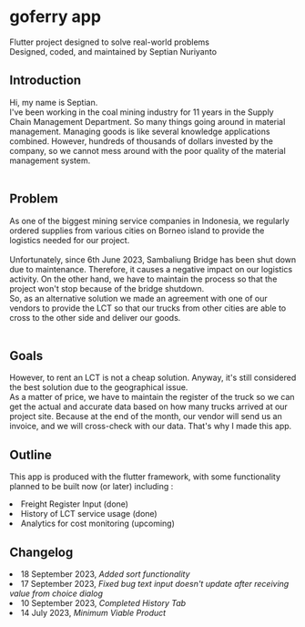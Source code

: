 
# goferry app

Flutter project designed to solve real-world problems<br>
Designed, coded, and maintained by Septian Nuriyanto

## Introduction

Hi, my name is Septian.<br>
I've been working in the coal mining industry for 11 years in the Supply Chain Management Department. So many things going around in material management. Managing goods is like several knowledge applications combined. However, hundreds of thousands of dollars invested by the company, so we cannot mess around with the poor quality of the material management system.<br><br>

## Problem
As one of the biggest mining service companies in Indonesia, we regularly ordered supplies from various cities on Borneo island to provide the logistics needed for our project.</br></br>
Unfortunately, since 6th June 2023, Sambaliung Bridge has been shut down due to maintenance. Therefore, it causes a negative impact on our logistics activity. On the other hand, we have to maintain the process so that the project won't stop because of the bridge shutdown. </br>So, as an alternative solution we made an agreement with one of our vendors to provide the LCT so that our trucks from other cities are able to cross to the other side and deliver our goods.</br></br>

## Goals
However, to rent an LCT is not a cheap solution. Anyway, it's still considered the best solution due to the geographical issue.</br>
As a matter of price, we have to maintain the register of the truck so we can get the actual and accurate data based on how many trucks arrived at our project site. Because at the end of the month, our vendor will send us an invoice, and we will cross-check with our data. That's why I made this app.


## Outline
This app is produced with the flutter framework, with some functionality planned to be built now (or later) including :
<li> Freight Register Input (done)
<li> History of LCT service usage (done)
<li> Analytics for cost monitoring (upcoming)

## Changelog

<li> 18 September 2023, <i> Added sort functionality </i>
<li> 17 September 2023, <i> Fixed bug text input doesn't update after receiving value from choice dialog </i>
<li> 10 September 2023, <i> Completed History Tab</i>
<li> 14 July 2023, <i> Minimum Viable Product</i>
